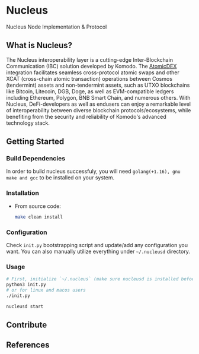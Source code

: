 # Nucleus

Nucleus Node Implementation & Protocol


## What is Nucleus?
The Nucleus interoperability layer is a cutting-edge Inter-Blockchain Communication (IBC) solution developed by Komodo. The [AtomicDEX](https://github.com/KomodoPlatform/AtomicDEX-API) integration facilitates seamless cross-protocol atomic swaps and other XCAT (cross-chain atomic transaction) operations between Cosmos (tendermint) assets and non-tendermint assets, such as UTXO blockchains like Bitcoin, Litecoin, DGB, Doge, as well as EVM-compatible ledgers including Ethereum, Polygon, BNB Smart Chain, and numerous others. With Nucleus, DeFi-developers as well as endusers can enjoy a remarkable level of interoperability between diverse blockchain protocols/ecosystems, while benefiting from the security and reliability of Komodo's advanced technology stack.

## Getting Started

### Build Dependencies

In order to build nucleus successfuly, you will need `golang(+1.16), gnu make and gcc` to be installed on your system.

### Installation

- From source code:
  ```sh
  make clean install
  ```

### Configuration

Check `init.py` bootstrapping script and update/add any configuration you want. You can also manually utilize everything under `~/.nucleusd` directory.

### Usage
```sh
# First, initialize `~/.nucleus` (make sure nucleusd is installed befoer executing this)
python3 init.py
# or for linux and macos users
./init.py

nucleusd start

```


## Contribute
## References
